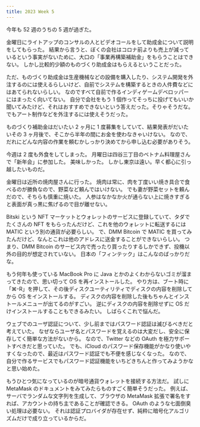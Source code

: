 ```yaml
---
title: 2023 Week 5
---
```


今年も 52 週のうちの 5 週が過ぎた。

金曜日にライトアップのコンサルの人とビデオコールをして助成金について説明をしてもらった。
結果から言うと、ぼくの会社はコロナ前よりも売上が減っているという事実がないために、大口の「事業再構築補助金」をもらうことはできない。
しかし比較的少額のものづくり助成金はもらえるということだった。

ただ、ものづくり助成金は生産機械などの設備を購入したり、システム開発を外注するのには使えるらしいけど、自前でシステムを構築するときの人件費などにはあてられないらしい。
なのですべて自前で作るインディゲームデベロッパーにはまったく向いてない。
自分で会社をもう 1 個作ってそっちに投げてもいいか聞いてみたけど、それはおすすめできないという答えだった。そりゃそうだな。
でもアート制作などを外注するには使えそうだった。

ものづくり補助金はだいたい 2 ヶ月に 1 度募集をしていて、結果発表がだいたいその 3 ヶ月後で、そこから半年の間にお金を使わなきゃいけない。
なので、だれにどんな内容の作業を頼むかしっかり決めてから申し込む必要がありそう。

今週は 2 度も外食をしてしまった。
月曜日は四谷三丁目のベトナム料理屋さんで「新年会」に参加した。
美味しかった。
しかし東京は遠い。早く都心に引っ越したいものだ。

金曜日は近所の焼肉屋さんに行った。
焼肉は常に、肉を丁度いい焼き具合で食べるのが勝負なので、野菜など頼んではいけない。
でも妻が野菜セットを頼んだので、そちらも慎重に焼いた。
人参はなかなか火が通らない上に焼きすぎると表面が真っ黒に焦げるので目が離せない。

Bitski という NFT マーケットとウォレットのサービスに登録していて、タダでたくさんの NFT をもらったんだけど、これを他のウォレットに転送するには MATIC という別の通貨が必要らしい。
で、DMM Bitcoin で MATIC を買ってみたんだけど、なんとこれは他のアドレスに送金することができないらしい。
つまり、DMM Bitcoin のサービス内で売ったり買ったりするしかできず、投機以外の目的が想定されていない。
日本の「フィンテック」はこんなのばっかりだな。

もう何年も使っている MacBook Pro に Java とかのよくわからないゴミが溜まってきたので、思い切って OS を再インストールした。
やり方は、ブート時に「⌘-R」を押して、その後ディスクユーティリティでディスクの内容を削除してから OS をインストールする。
ディスクの内容を削除した後もちゃんとインストールメニューが出てるのがすごい。
逆にディスクの内容を削除せずに OS だけインストールすることもできるみたい。
しばらくこれで悩んだ。

ウェブでのユーザ認証について、少し前まではパスワード認証は滅びるべきだと考えていた。
なぜならユーザ名とパスワードを覚えるのは大変だし、安全に保存してく簡単な方法がないから。
なので、Twitter などの OAuth を極力サポートすべきだと思っていた。
でも、iCloud のパスワード保存機能がかなり使いやすくなったので、最近はパスワード認証でも不便を感じなくなった。
なので、自分で作るサービスでもパスワード認証機能をいちどきちんと作ってみようかなと思い始めた。

もうひとつ気になっているのが暗号通貨ウォレットを接続する方法だ。
試しに MetaMask のドキュメントをみてみたらものすごく簡単そうだった。
例えば、サーバでランダムな文字列を生成して、ブラウザの MetaMask 拡張で署名をすれば、アカウントの持ち主であることが確認できる。
OAuth のような七面倒臭い処理は必要ない。
それは認証プロバイダが存在せず、純粋に暗号化アルゴリズムだけで成り立っているからだ。
